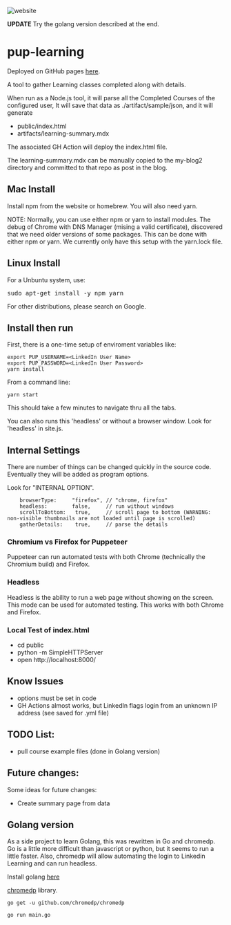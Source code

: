 ![website](https://github.com/alpiepho/pup-learning/workflows/website/badge.svg)


**UPDATE** Try the golang version described at the end.
# pup-learning

Deployed on GitHub pages [here](https://alpiepho.github.io/pup-learning/).


A tool to gather Learning classes completed along with details.

When run as a Node.js tool, it will parse all the Completed Courses of the configured
user, It will save that data as ./artifact/sample/json, and it will generate

- public/index.html
- artifacts/learning-summary.mdx

The associated GH Action will deploy the index.html file.  

The learning-summary.mdx can be manually copied to the my-blog2 directory and committed 
to that repo as post in the blog.


## Mac Install

Install npm from the website or homebrew.  You will also need yarn.

NOTE: Normally, you can use either npm or yarn to install modules.  The debug of
Chrome with DNS Manager (mising a valid certificate), discovered that we need older
versions of some packages.  This can be done with either npm or yarn.  We currently only
have this setup with the yarn.lock file.

## Linux Install

For a Unbuntu system, use:

<pre>
sudo apt-get install -y npm yarn
</pre>

For other distributions, please search on Google.

## Install then run

First, there is a one-time setup of enviroment variables like:

```
export PUP_USERNAME=<LinkedIn User Name>
export PUP_PASSWORD=<LinkedIn User Password>
yarn install
```

From a command line:

```
yarn start
```

This should take a few minutes to navigate thru all the tabs. 

You can also runs this 'headless' or without a browser window.  Look for 'headless' in site.js.  


## Internal Settings

There are number of things can be changed quickly in the source code.  Eventually they
will be added as program options.

Look for "INTERNAL OPTION".

```
    browserType:     "firefox", // "chrome, firefox"
    headless:        false,     // run without windows
    scrollToBottom:   true,     // scroll page to bottom (WARNING: non-visible thumbnails are not loaded until page is scrolled)
    gatherDetails:    true,     // parse the details
```


### Chromium vs Firefox for Puppeteer

Puppeteer can run automated tests with both Chrome (technically the Chromium build) and
Firefox.

### Headless

Headless is the ability to run a web page without showing on the screen.  This mode can
be used for automated testing.  This works with both Chrome and Firefox.


### Local Test of index.html

- cd public
- python -m SimpleHTTPServer
- open http://localhost:8000/

## Know Issues

- options must be set in code
- GH Actions almost works, but LinkedIn flags login from an unknown IP address (see saved for .yml file)


## TODO List:

- pull course example files (done in Golang version)

## Future changes:

Some ideas for future changes:

- Create summary page from data


## Golang version

As a side project to learn Golang, this was rewritten in Go and chromedp.  Go is a little
more difficult than javascript or python, but it seems to run a little faster.  Also,
chromedp will allow automating the login to Linkedin Learning and can run headless.

Install golang [here](https://golang.org/doc/install)

[chromedp](https://github.com/chromedp/chromedp) library.

`go get -u github.com/chromedp/chromedp`

`go run main.go`


